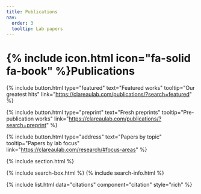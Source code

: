 ```yaml
---
title: Publications
nav:
  order: 3
  tooltip: Lab papers
---
```


# {% include icon.html icon="fa-solid fa-book" %}Publications


{%
  include button.html
  type="featured"
  text="Featured works"
  tooltip="Our greatest hits"
  link="https://clareaulab.com/publications/?search=featured"
%}

{%
  include button.html
  type="preprint"
  text="Fresh preprints"
  tooltip="Pre-publication works"
  link="https://clareaulab.com/publications/?search=preprint"
%}

{%
  include button.html
  type="address"
  text="Papers by topic"
  tooltip="Papers by lab focus"
  link="https://clareaulab.com/research/#focus-areas"
%}

{% include section.html %}

{% include search-box.html %}
{% include search-info.html %}

{% include list.html data="citations" component="citation" style="rich" %}


